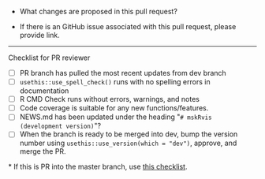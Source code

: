 - What changes are proposed in this pull request?

- If there is an GitHub issue associated with this pull request, please provide link.


--------------------------------------------------------------------------------

Checklist for PR reviewer

- [ ] PR branch has pulled the most recent updates from dev branch 
- [ ] `usethis::use_spell_check()` runs with no spelling errors in documentation
- [ ] R CMD Check runs without errors, warnings, and notes
- [ ] Code coverage is suitable for any new functions/features. 
- [ ] NEWS.md has been updated under the heading "`# mskRvis (development version)`"?
- [ ] When the branch is ready to be merged into dev, bump the version number using `usethis::use_version(which = "dev")`, approve, and merge the PR.

\* If this is PR into the master branch, use [this checklist](https://github.mskcc.org/raw/datadojo/mskRutils/master/.github/pull_request_into_master_checklist.md).

